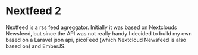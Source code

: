 # Nextfeed 2

Nextfeed is a rss feed agreggator. Initially it was based on Nextclouds Newsfeed, but since the API 
was not really handy I decided to build my own based on a Laravel json api, picoFeed (which Nextcloud Newsfeed is also based on) and EmberJS. 


